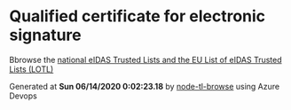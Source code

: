 # Qualified certificate for electronic signature 
 Bbrowse the [national eIDAS Trusted Lists and the EU List of eIDAS Trusted Lists (LOTL)](https://webgate.ec.europa.eu/tl-browser/#/) 
 
 
Generated at **Sun 06/14/2020  0:02:23.18** by [node-tl-browse](https://github.com/ymedlop/node-tl-browser) using Azure Devops 
